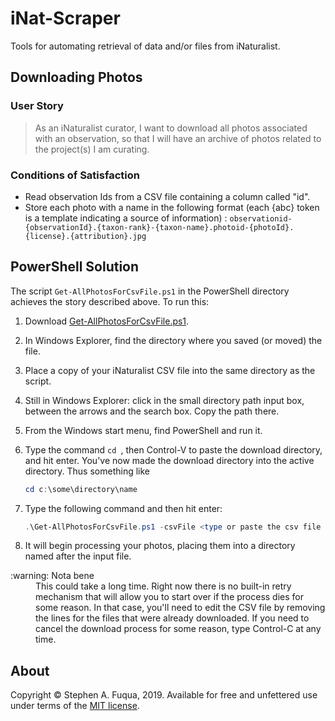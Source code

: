 # iNat-Scraper

Tools for automating retrieval of data and/or files from iNaturalist.

## Downloading Photos

### User Story

> As an iNaturalist curator, I want to download all photos associated with an observation, so that I will have an archive of photos related to the project(s) I am curating.

### Conditions of Satisfaction

* Read observation Ids from a CSV file containing a column called "id".
* Store each photo with a name in the following format (each {abc} token is a template indicating a source of information)
: `observationid-{observationId}.{taxon-rank}-{taxon-name}.photoid-{photoId}.{license}.{attribution}.jpg`

## PowerShell Solution

The script `Get-AllPhotosForCsvFile.ps1` in the PowerShell directory achieves the story described above. To run this:

1. Download [Get-AllPhotosForCsvFile.ps1](PowerShell/Get-AllPhotosForCsvFile.ps1).
1. In Windows Explorer, find the directory where you saved (or moved) the file.
1. Place a copy of your iNaturalist CSV file into the same directory as the script.
1. Still in Windows Explorer: click in the small directory path input box, between the arrows and the search box. Copy the path there.
1. From the Windows start menu, find PowerShell and run it.
1. Type the command `cd `, then Control-V to paste the download directory, and hit enter. You've now made the download directory into the active directory. Thus something like 

    ```powershell
    cd c:\some\directory\name
    ```

1. Type the following command and then hit enter:

    ```powershell
    .\Get-AllPhotosForCsvFile.ps1 -csvFile <type or paste the csv file name>
    ```

1. It will begin processing your photos, placing them into a directory named after the input file. 

<dl>
<dt>:warning: Nota bene</dt>
<dd>
This could take a long time. Right now there is no built-in retry mechanism that will allow you to start over if the process dies for some reason. In that case, you'll need to edit the CSV file by removing the lines for the files that were already downloaded. If you need to cancel the download process for some reason, type Control-C at any time.
</dd>
</dl>

## About
Copyright &copy; Stephen A. Fuqua, 2019. Available for free and unfettered use under terms of the [MIT license](license).